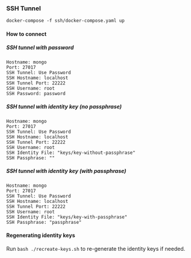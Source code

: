 ### SSH Tunnel

```
docker-compose -f ssh/docker-compose.yaml up
```

#### How to connect

##### SSH tunnel with password

```
Hostname: mongo
Port: 27017
SSH Tunnel: Use Password
SSH Hostname: localhost
SSH Tunnel Port: 22222
SSH Username: root
SSH Password: password
```

##### SSH tunnel with identity key (no passphrase)

```
Hostname: mongo
Port: 27017
SSH Tunnel: Use Password
SSH Hostname: localhost
SSH Tunnel Port: 22222
SSH Username: root
SSH Identity File: "keys/key-without-passphrase"
SSH Passphrase: ""
```

##### SSH tunnel with identity key (with passphrase)

```
Hostname: mongo
Port: 27017
SSH Tunnel: Use Password
SSH Hostname: localhost
SSH Tunnel Port: 22222
SSH Username: root
SSH Identity File: "keys/key-with-passphrase"
SSH Passphrase: "passphrase"
```

#### Regenerating identity keys

Run `bash ./recreate-keys.sh` to re-generate the identity keys if needed.
